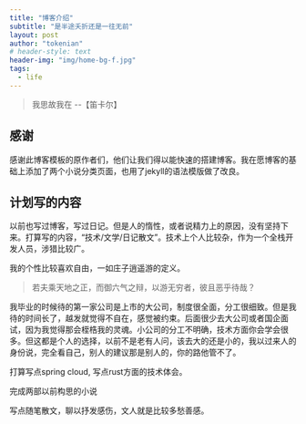 ```yaml
---
title: "博客介绍"
subtitle: "是半途夭折还是一往无前"
layout: post
author: "tokenian"
# header-style: text
header-img: "img/home-bg-f.jpg"
tags:
  - life
---
```


> 我思故我在  --【笛卡尔】

## 感谢
感谢此博客模板的原作者们，他们让我们得以能快速的搭建博客。我在愿博客的基础上添加了两个小说分类页面，也用了jekyll的语法模版做了改良。
## 计划写的内容
以前也写过博客，写过日记。但是人的惰性，或者说精力上的原因，没有坚持下来。打算写的内容，“技术/文学/日记散文”。技术上个人比较杂，作为一个全栈开发人员，涉猎比较广。

我的个性比较喜欢自由，一如庄子逍遥游的定义。

> 若夫乘天地之正，而御六气之辩，以游无穷者，彼且恶乎待哉？

我毕业的时候待的第一家公司是上市的大公司，制度很全面，分工很细致。但是我待的时间长了，越发就觉得不自在，感觉被约束。后面很少去大公司或者国企面试，因为我觉得那会桎梏我的灵魂。小公司的分工不明确，技术方面你会学会很多。但这都是个人的选择，以前不是老有人问，该去大的还是小的，我以过来人的身份说，完全看自己，别人的建议那是别人的，你的路他管不了。

打算写点spring cloud, 写点rust方面的技术体会。

完成两部以前构思的小说

写点随笔散文，聊以抒发感伤，文人就是比较多愁善感。



